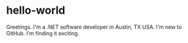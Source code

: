 # hello-world

Greetings.  I'm a .NET software developer in Austin, TX USA.  I'm new to GitHub. I'm finding it exciting.
